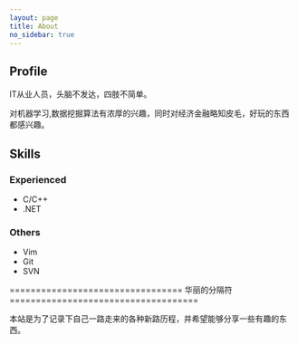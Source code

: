 ```yaml
---
layout: page
title: About
no_sidebar: true
---
```


## Profile ##
IT从业人员，头脑不发达，四肢不简单。


对机器学习,数据挖掘算法有浓厚的兴趣，同时对经济金融略知皮毛，好玩的东西都感兴趣。

## Skills ##

### Experienced ###
* C/C++ 
* .NET 

### Others ###
* Vim
* Git
* SVN


================================= 华丽的分隔符 ====================================

本站是为了记录下自己一路走来的各种新路历程，并希望能够分享一些有趣的东西。

